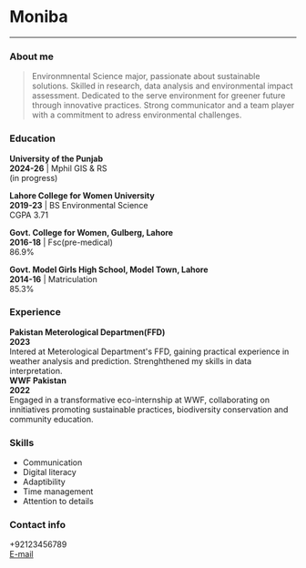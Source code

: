   # Moniba

---

### About me
>Environmnental Science major, passionate about sustainable solutions. Skilled in research, data analysis and environmental impact assessment.
>Dedicated to the serve environment for greener future through innovative practices. Strong communicator and a team player with a commitment
>to adress environmental challenges.


### Education
**University of the Punjab**\
**2024-26** | Mphil GIS & RS\
(in progress)

**Lahore College for Women University**\
**2019-23** | BS Environmental Science\
CGPA 3.71

**Govt. College for Women, Gulberg, Lahore**\
**2016-18** | Fsc(pre-medical)\
 86.9%
 
**Govt. Model Girls High School, Model Town, Lahore**\
**2014-16** | Matriculation\
 85.3%

### Experience
**Pakistan Meterological Departmen(FFD)**\
**2023**\
Intered at Meterological Department's FFD, gaining practical experience in weather analysis and prediction. Strenghthened my
skills in data interpretation.\
**WWF Pakistan**\
**2022**\
Engaged in a transformative eco-internship at WWF, collaborating on innitiatives promoting sustainable practices, biodiversity 
conservation and community education.


### Skills
- Communication
- Digital literacy
- Adaptibility
- Time management
- Attention to details

### Contact info
+92123456789\
[E-mail](monibaiftikhar205@gmail.com)
